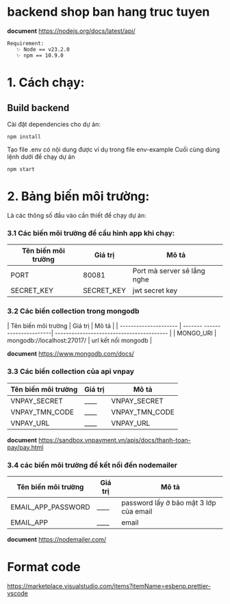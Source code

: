 # backend shop ban hang truc tuyen

**document**
https://nodejs.org/docs/latest/api/

```
Requirement:
   ✨ Node == v23.2.0
   ✨ npm == 10.9.0
```

# 1. Cách chạy:

## Build backend

Cài đặt dependencies cho dự án:

```
npm install
```

Tạo file .env có nội dung được ví dụ trong file env-example
Cuối cùng dùng lệnh dưới để chạy dự án

```
npm start
```

# 2. Bảng biến môi trường:

Là các thông số đầu vào cần thiết để chạy dự án:

### 3.1 Các biến môi trường để cấu hình app khi chạy:

| Tên biến môi trường | Giá trị    | Mô tả                               |
| ------------------- | ---------- | ----------------------------------- |
| PORT                | 80081      | Port mà server sẽ lắng nghe         |
| SECRET_KEY          | SECRET_KEY | jwt secret key                      |

### 3.2 Các biến collection trong mongodb

| Tên biến môi trường   | Giá trị                       | Mô tả                                     |
| --------------------- | ------- ----------------------| ----------------------------------------- |
| MONGO_URI             | mongodb://localhost:27017/    | url kết nối mongodb                       |

**document**
https://www.mongodb.com/docs/


### 3.3 Các biến collection của api vnpay

| Tên biến môi trường                  | Giá trị  | Mô tả                                     |
| ------------------------------------ | -------- | ----------------------------------------- |
| VNPAY_SECRET                         | \_\_\_\_ | VNPAY_SECRET                              |
| VNPAY_TMN_CODE                       | \_\_\_\_ | VNPAY_TMN_CODE                            |
| VNPAY_URL                            | \_\_\_\_ | VNPAY_URL                                 |

**document**
https://sandbox.vnpayment.vn/apis/docs/thanh-toan-pay/pay.html

### 3.4 các biến môi trường để kết nối đến nodemailer

| Tên biến môi trường                  | Giá trị  | Mô tả                                     |
| ------------------------------------ | -------- | ----------------------------------------- |
| EMAIL_APP_PASSWORD                   | \_\_\_\_ | password lấy ở bảo mật 3 lớp của email    |
| EMAIL_APP                            | \_\_\_\_ | email                                     |

**document**
https://nodemailer.com/


# Format code

https://marketplace.visualstudio.com/items?itemName=esbenp.prettier-vscode
